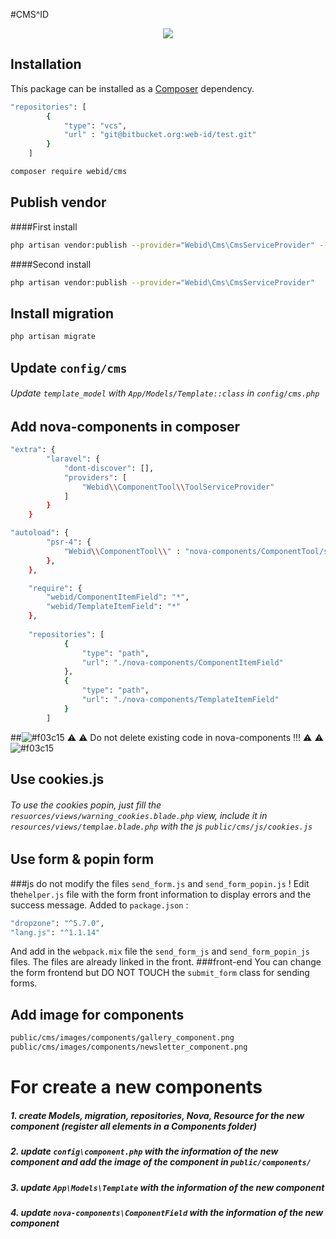 #CMS^ID
<p align="center">
<a href="blob/master/LICENSE"><img src="https://img.shields.io/badge/license-MIT-blue.svg?style=flat-square"></a>
</p>


## Installation

This package can be installed as a [Composer](https://getcomposer.org/) dependency.

```bash
"repositories": [
        {
            "type": "vcs",
            "url" : "git@bitbucket.org:web-id/test.git"
        }
    ]
```

```bash
composer require webid/cms
```

## Publish vendor
####First install
```bash
php artisan vendor:publish --provider="Webid\Cms\CmsServiceProvider" --force
```
####Second install
```bash
php artisan vendor:publish --provider="Webid\Cms\CmsServiceProvider"
```
## Install migration

```bash
php artisan migrate
```
## Update `config/cms`
###### Update `template_model` with `App/Models/Template::class` in `config/cms.php`

## Add nova-components in composer 

```bash
"extra": {
        "laravel": {
            "dont-discover": [],
            "providers": [
                "Webid\\ComponentTool\\ToolServiceProvider"
            ]
        }
    }
```  
```bash
"autoload": {
        "psr-4": {
            "Webid\\ComponentTool\\" : "nova-components/ComponentTool/src/"
        },
    },
```  
```bash
    "require": {
        "webid/ComponentItemField": "*",
        "webid/TemplateItemField": "*"
    },
    
    "repositories": [
            {
                "type": "path",
                "url": "./nova-components/ComponentItemField"
            },
            {
                "type": "path",
                "url": "./nova-components/TemplateItemField"
            }
        ]
```
##![#f03c15](https://placehold.it/15/f03c15/000000?text=+) :warning: :warning: Do not delete existing code in nova-components !!!  :warning: :warning: ![#f03c15](https://placehold.it/15/f03c15/000000?text=+)

   
## Use cookies.js
###### To use the cookies popin, just fill the ``resuorces/views/warning_cookies.blade.php`` view, include it in ``resources/views/templae.blade.php`` with the js ``public/cms/js/cookies.js``

## Use form & popin form
###js
do not modify the files `send_form.js` and `send_form_popin.js` !
Edit the`helper.js` file with the form front information to display errors and the success message.
Added to `package.json` :
```bash
"dropzone": "^5.7.0",
"lang.js": "^1.1.14"
```
And add in the `webpack.mix` file the `send_form_js` and `send_form_popin_js` files. The files are already linked in the front.
###front-end
You can change the form frontend but DO NOT TOUCH the `submit_form` class for sending forms.

## Add image for components

```bash
public/cms/images/components/gallery_component.png
public/cms/images/components/newsletter_component.png
```

# For create a new components
##### 1. create Models, migration, repositories, Nova, Resource for the new component (register all elements in a Components folder)
##### 2. update `config\component.php` with the information of the new component and add the image of the component in `public/components/`
##### 3. update `App\Models\Template` with the information of the new component
##### 4. update `nova-components\ComponentField` with the information of the new component
